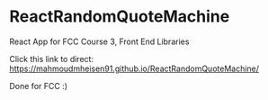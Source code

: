 # ReactRandomQuoteMachine

React App for FCC Course 3, Front End Libraries

Click this link to direct:
https://mahmoudmheisen91.github.io/ReactRandomQuoteMachine/

Done for FCC :)
